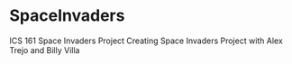 # SpaceInvaders
ICS 161 Space Invaders Project
Creating Space Invaders Project with Alex Trejo and Billy Villa
